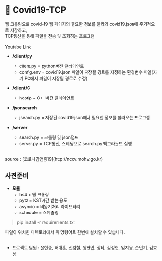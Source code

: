 🌟 Covid19-TCP
======
웹 크롤링으로 covid-19 웹 페이지의 필요한 정보를 불러와 covid19.json에 주기적으로 저장하고, <br>
TCP통신을 통해 파일을 전송 및 조회하는 프로그램
<br/>
<br/>
[Youtube Link](https://youtu.be/0W2NsviK9Mc)


* **/client/py**
    - client.py = python버전 클라이언트
    - config.env = covid19.json 파일이 저장될 경로를 지정하는 환경변수 파일(자기 PC에서 파일이 저장될 경로로 수정)

* **/client/C**
    - hostip = C++버전 클라이언트


* **/jsonsearch**
    - jsearch.py = 저장된 covid19.json에서 필요한 정보를 불러오는 프로그램

* **/server**
    - search.py = 크롤링 및 json덤프
    - server.py = TCP통신, 스레딩으로 search.py 백그라운드 실행

<br/>
source : [코로나감염증19](http://ncov.mohw.go.kr)

<br/>

사전준비
-
* **모듈**
    - bs4 = 웹 크롤링
    - pytz = KST시간 받는 용도
    - asyncio = 비동기처리 라이브러리
    - schedule = 스케쥴링

> pip install -r requirements.txt

파일이 위치한 디렉토리에서 위 명령어로 한번에 설치할 수 있습니다.
<br/>
<br/>
* 프로젝트 팀원 : 윤현종, 허대훈, 신임철, 왕현민, 장비, 김정현, 임지웅, 순민기, 김효성
